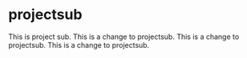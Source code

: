 # projectsub
This is project sub.
This is a change to projectsub.
This is a change to projectsub.
This is a change to projectsub.
